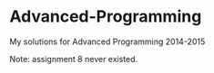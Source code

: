 # Advanced-Programming
My solutions for Advanced Programming 2014-2015

Note: assignment 8 never existed.
